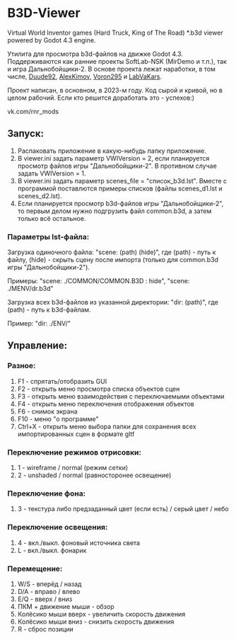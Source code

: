 # B3D-Viewer
Virtual World Inventor games (Hard Truck, King of The Road) *.b3d viewer powered by Godot 4.3 engine.

Утилита для просмотра b3d-файлов на движке Godot 4.3. Поддерживаются как ранние проекты SoftLab-NSK (MirDemo и т.п.), так и игра Дальнобойщики-2.
В основе проекта лежат наработки, в том числе, [Duude92](https://github.com/Duude92), [AlexKimov](https://github.com/AlexKimov), [Voron295](https://github.com/Voron295) и [LabVaKars](https://github.com/LabVaKars).

Проект написан, в основном, в 2023-м году. Код сырой и кривой, но в целом рабочий. Если кто решится доработать это - успехов:)

vk.com/rnr_mods

## Запуск:
1. Распаковать приложение в какую-нибудь папку приложение.
2. В viewer.ini задать параметр VWIVersion = 2, если планируется просмотр файлов игры "Дальнобойщики-2". В противном случае задать VWIVersion = 1.
3. В viewer.ini задать параметр scenes_file = "список_b3d.lst". Вместе с программой поставлются примеры списков (файлы scenes_d1.lst и scenes_d2.lst).
4. Если планируется просмотр b3d-файлов игры "Дальнобойщики-2", то первым делом нужно подгрузить файл common.b3d, а затем только всё остальное.
### Параметры lst-файла:
Загрузка одиночного файла: "scene: (path) (hide)", где (path) - путь к файлу, (hide) - скрыть сцену после импорта (только для common.b3d игры "Дальнобойщики-2").

Примеры: "scene: ./COMMON/COMMON.B3D : hide", "scene: ./MENV/dr.b3d"

Загрузка всех b3d-файлов из указанной директории: "dir: (path)", где (path) - путь к b3d-файлам.

Пример: "dir: ./ENV/"

## Управление:
### Разное:
1. F1 - спрятать/отобразить GUI
2. F2 - открыть меню просмотра списка объектов сцен
3. F3 - открыть меню взаимодействия с переключаемыми объектами
4. F4 - открыть меню переключения отображения объектов
5. F6 - снимок экрана
6. F10 - меню "о программе"
7. Ctrl+X - открыть меню выбора папки для сохранения всех импортированных сцен в формате gltf

### Переключение режимов отрисовки:
1. 1 - wireframe / normal (режим сетки)
2. 2 - unshaded  / normal (равносторонее освещение)

### Переключение фона:
1. 3 - текстура либо предзаданный цвет (если есть) / серый цвет / небо

### Переключение освещения:
1. 4 - вкл./выкл. фоновый источника света
2. L - вкл./выкл. фонарик

### Перемещение:
1. W/S - вперёд / назад
2. D/A - вправо / влево
3. E/Q - вверх  / вниз
4. ПКМ + движение мыши - обзор
5. Колёсико мыши вверх - увеличить скорость движения
6. Колёсико мыши вниз  - снизить скорость движения
7. R - сброс позиции
